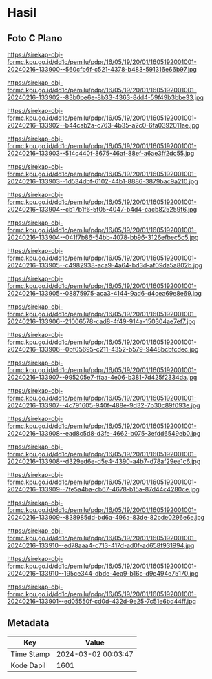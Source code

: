 # Hasil

## Foto C Plano

https://sirekap-obj-formc.kpu.go.id/dd1c/pemilu/pdpr/16/05/19/20/01/1605192001001-20240216-133900--560cfb6f-c521-4378-b483-591316e66b97.jpg

https://sirekap-obj-formc.kpu.go.id/dd1c/pemilu/pdpr/16/05/19/20/01/1605192001001-20240216-133902--83b0be6e-8b33-4363-8dd4-59f49b3bbe33.jpg

https://sirekap-obj-formc.kpu.go.id/dd1c/pemilu/pdpr/16/05/19/20/01/1605192001001-20240216-133902--b44cab2a-c763-4b35-a2c0-6fa0392011ae.jpg

https://sirekap-obj-formc.kpu.go.id/dd1c/pemilu/pdpr/16/05/19/20/01/1605192001001-20240216-133903--514c440f-8675-46af-88ef-a6ae3ff2dc55.jpg

https://sirekap-obj-formc.kpu.go.id/dd1c/pemilu/pdpr/16/05/19/20/01/1605192001001-20240216-133903--1d534dbf-6102-44b1-8886-3879bac9a210.jpg

https://sirekap-obj-formc.kpu.go.id/dd1c/pemilu/pdpr/16/05/19/20/01/1605192001001-20240216-133904--cb17b1f6-5f05-4047-b4d4-cacb825259f6.jpg

https://sirekap-obj-formc.kpu.go.id/dd1c/pemilu/pdpr/16/05/19/20/01/1605192001001-20240216-133904--041f7b86-54bb-4078-bb96-3126efbec5c5.jpg

https://sirekap-obj-formc.kpu.go.id/dd1c/pemilu/pdpr/16/05/19/20/01/1605192001001-20240216-133905--c4982938-aca9-4a64-bd3d-af09da5a802b.jpg

https://sirekap-obj-formc.kpu.go.id/dd1c/pemilu/pdpr/16/05/19/20/01/1605192001001-20240216-133905--08875975-aca3-4144-9ad6-d4cea69e8e69.jpg

https://sirekap-obj-formc.kpu.go.id/dd1c/pemilu/pdpr/16/05/19/20/01/1605192001001-20240216-133906--21006578-cad8-4f49-914a-150304ae7ef7.jpg

https://sirekap-obj-formc.kpu.go.id/dd1c/pemilu/pdpr/16/05/19/20/01/1605192001001-20240216-133906--0bf05695-c211-4352-b579-9448bcbfcdec.jpg

https://sirekap-obj-formc.kpu.go.id/dd1c/pemilu/pdpr/16/05/19/20/01/1605192001001-20240216-133907--995205e7-ffaa-4e06-b381-7d425f2334da.jpg

https://sirekap-obj-formc.kpu.go.id/dd1c/pemilu/pdpr/16/05/19/20/01/1605192001001-20240216-133907--4c791605-940f-488e-9d32-7b30c89f093e.jpg

https://sirekap-obj-formc.kpu.go.id/dd1c/pemilu/pdpr/16/05/19/20/01/1605192001001-20240216-133908--ead8c5d8-d3fe-4662-b075-3efdd6549eb0.jpg

https://sirekap-obj-formc.kpu.go.id/dd1c/pemilu/pdpr/16/05/19/20/01/1605192001001-20240216-133908--d329ed6e-d5e4-4390-a4b7-d78af29ee1c6.jpg

https://sirekap-obj-formc.kpu.go.id/dd1c/pemilu/pdpr/16/05/19/20/01/1605192001001-20240216-133909--7fe5a4ba-cb67-4678-b15a-87d44c4280ce.jpg

https://sirekap-obj-formc.kpu.go.id/dd1c/pemilu/pdpr/16/05/19/20/01/1605192001001-20240216-133909--838985dd-bd6a-496a-83de-82bde0296e6e.jpg

https://sirekap-obj-formc.kpu.go.id/dd1c/pemilu/pdpr/16/05/19/20/01/1605192001001-20240216-133910--ed78aaa4-c713-417d-ad0f-ad658f931994.jpg

https://sirekap-obj-formc.kpu.go.id/dd1c/pemilu/pdpr/16/05/19/20/01/1605192001001-20240216-133910--195ce344-dbde-4ea9-b16c-d9e494e75170.jpg

https://sirekap-obj-formc.kpu.go.id/dd1c/pemilu/pdpr/16/05/19/20/01/1605192001001-20240216-133901--ed05550f-cd0d-432d-9e25-7c51e6bd44ff.jpg


## Metadata

| Key        | Value               |
| ---------- | ------------------- |
| Time Stamp | 2024-03-02 00:03:47 |
| Kode Dapil | 1601                |



